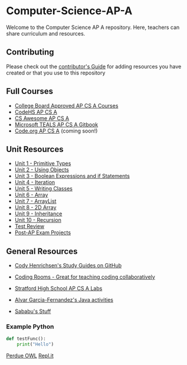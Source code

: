 # Computer-Science-AP-A
Welcome to the Computer Science AP A repository. Here, teachers can share curriculum and resources.

## Contributing ##
Please check out the [contributor's Guide](./CONTRIBUTING.md) for adding resources you have created or that you use to this repository

## Full Courses ##
* [College Board Approved AP CS A Courses](https://apcentral.collegeboard.org/courses/ap-computer-science-a/classroom-resources/curricula-pedagogical-support)
* [CodeHS AP CS A](https://codehs.com/course/apcsanitro/overview)
* [CS Awesome AP CS A](https://csawesome.runestone.academy/runestone/books/published/csawesome/index.html)
* [Microsoft TEALS AP CS A Gitbook](https://tealsk12.gitbook.io/apcsa/)
* [Code.org AP CS A](https://code.org/educate/csa) (coming soon!)

## Unit Resources ##
* [Unit 1 - Primitive Types](./Resources/U1%20Primitive%20Types.md)
* [Unit 2 - Using Objects](./Resources/U2%20Using%20Objects.md)
* [Unit 3 - Boolean Expressions and if Statements](./Resources/U3%20Boolean%20Expressions%20and%20if%20Statements.md)
* [Unit 4 - Iteration](./Resources/U4%20Iteration.md)
* [Unit 5 - Writing Classes](./Resources/U5%20Writing%20Classes.md)
* [Unit 6 - Array](./Resources/U6%20Array.md)
* [Unit 7 - ArrayList](./Resources/U7%20ArrayList.md)
* [Unit 8 - 2D Array](./Resources/U8%202D%20Array.md)
* [Unit 9 - Inheritance](./Resources/U9%20Inheritance.md)
* [Unit 10 - Recursion](./Resources/U10%20Recursion.md)
* [Test Review](./Resources/Exam%20Review.md)
* [Post-AP Exam Projects](./Resources/Post-AP%20Exam%20Projects.md)


## General Resources ##
* [Cody Henrichsen's Study Guides on GitHub](https://github.com/CodyHenrichsen-CTEC/Study_Resources/tree/main/Java)

* [Coding Rooms - Great for teaching coding collaboratively](https://codingrooms.com)

* [Stratford High School AP CS A Labs](https://github.com/StratfordHS-APCSA)

* [Alvar Garcia-Fernandez's Java activities](https://github.com/calcpage/AP-Computer-Science-A-with-Java)

* [Sababu's Stuff](http://www.sababusawesomejava.com)
### Example Python
``` Python
def testFunc():
    print("Hello")
```

[Perdue OWL](https://owl.purdue.edu/)
[Repl.it](https://replit.com/)
